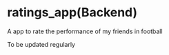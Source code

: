 # ratings_app(Backend)

A app to rate the performance of my friends in football 

To be updated regularly 
